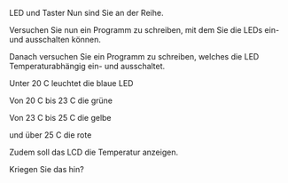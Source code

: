 LED und Taster
Nun sind Sie an der Reihe. 

Versuchen Sie nun ein Programm zu schreiben, mit dem Sie die LEDs ein- und ausschalten können. 

 

Danach versuchen Sie ein Programm zu schreiben, welches die LED Temperaturabhängig ein- und ausschaltet. 

Unter 20 C leuchtet die blaue LED

Von 20 C bis 23 C die grüne 

Von 23 C bis 25 C die gelbe

und über 25 C die rote

 

Zudem soll das LCD die Temperatur anzeigen. 

Kriegen Sie das hin? 